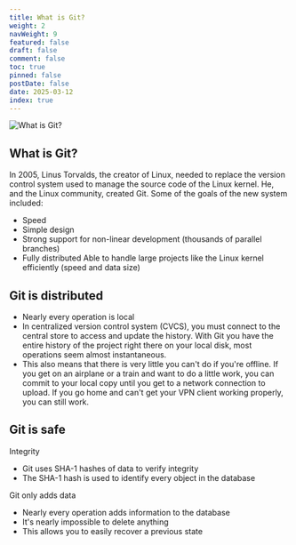 ```yaml
---
title: What is Git?
weight: 2
navWeight: 9
featured: false
draft: false
comment: false
toc: true
pinned: false
postDate: false
date: 2025-03-12
index: true
---
```

<!-- markdownlint-disable MD041 -->

![What is Git?][02]

## What is Git?

In 2005, Linus Torvalds, the creator of Linux, needed to replace the version control system used to
manage the source code of the Linux kernel. He, and the Linux community, created Git. Some of the
goals of the new system included:

- Speed
- Simple design
- Strong support for non-linear development (thousands of parallel branches)
- Fully distributed Able to handle large projects like the Linux kernel efficiently (speed and data
  size)

## Git is distributed

- Nearly every operation is local
- In centralized version control system (CVCS), you must connect to the central store to access and
  update the history. With Git you have the entire history of the project right there on your local
  disk, most operations seem almost instantaneous.
- This also means that there is very little you can't do if you're offline. If you get on an
  airplane or a train and want to do a little work, you can commit to your local copy until you get
  to a network connection to upload. If you go home and can't get your VPN client working properly,
  you can still work.

## Git is safe

Integrity

- Git uses SHA-1 hashes of data to verify integrity
- The SHA-1 hash is used to identify every object in the database

Git only adds data

- Nearly every operation adds information to the database
- It's nearly impossible to delete anything
- This allows you to easily recover a previous state

<!-- link references -->
[02]: images/gitfundamentals/slide2.png
